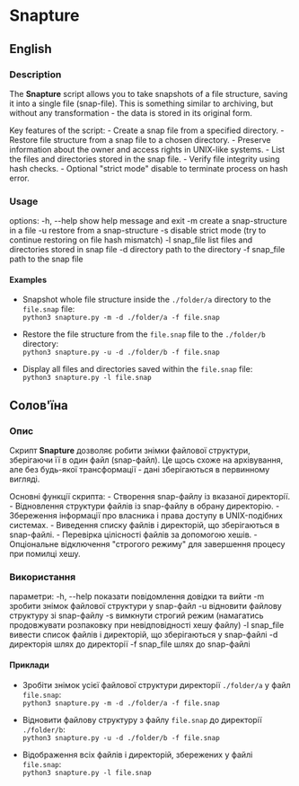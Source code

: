 # Snapture

## English

### Description
The **Snapture** script allows you to take snapshots of a file structure, saving it into a single file (snap-file).
This is something similar to archiving, but without any transformation - the data is stored in its original form.

Key features of the script:
    - Create a snap file from a specified directory.
    - Restore file structure from a snap file to a chosen directory.
    - Preserve information about the owner and access rights in UNIX-like systems.
    - List the files and directories stored in the snap file.
    - Verify file integrity using hash checks.
    - Optional "strict mode" disable to terminate process on hash error.

### Usage
options:
  -h, --help    show help message and exit
  -m            сreate a snap-structure in a file
  -u            restore from a snap-structure
  -s            disable strict mode (try to continue restoring on file hash mismatch)
  -l snap_file  list files and directories stored in snap file
  -d directory  path to the directory
  -f snap_file  path to the snap file

#### Examples
- Snapshot whole file structure inside the `./folder/a` directory to the `file.snap` file:  
```python3 snapture.py -m -d ./folder/a -f file.snap```

- Restore the file structure from the `file.snap` file to the `./folder/b` directory:  
```python3 snapture.py -u -d ./folder/b -f file.snap```

- Display all files and directories saved within the `file.snap` file:  
```python3 snapture.py -l file.snap```

## Солов'їна

### Опис
Скрипт **Snapture** дозволяє робити знімки файлової структури, зберігаючи її в один файл (snap-файл).
Це щось схоже на архівування, але без будь-якої трансформації - дані зберігаються в первинному вигляді.

Основні функції скрипта:
    - Створення snap-файлу із вказаної директорії.
    - Відновлення структури файлів із snap-файлу в обрану директорію.
    - Збереження інформації про власника і права доступу в UNIX-подібних системах.
    - Виведення списку файлів і директорій, що зберігаються в snap-файлі.
    - Перевірка цілісності файлів за допомогою хешів.
    - Опціональне відключення "строгого режиму" для завершення процесу при помилці хешу.

### Використання
параметри:
  -h, --help    показати повідомлення довідки та вийти
  -m            зробити знімок файлової структури у snap-файл
  -u            відновити файлову структуру зі snap-файлу
  -s            вимкнути строгий режим (намагатись продовжувати розпаковку при невідповідності хешу файлу)
  -l snap_file  вивести список файлів і директорій, що зберігаються у snap-файлі
  -d директорія шлях до директорії
  -f snap_file  шлях до snap-файлі

#### Приклади
- Зробіти знімок усієї файлової структури директорії `./folder/a` у файл `file.snap`:  
```python3 snapture.py -m -d ./folder/a -f file.snap```

- Відновити файлову структуру з файлу `file.snap` до директорії `./folder/b`:  
```python3 snapture.py -u -d ./folder/b -f file.snap```

- Відображення всіх файлів і директорій, збережених у файлі `file.snap`:  
```python3 snapture.py -l file.snap```
